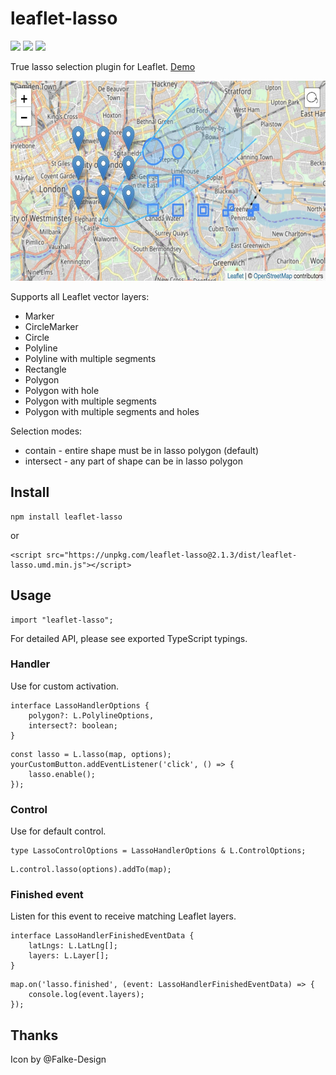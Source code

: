 # leaflet-lasso

[![](https://img.shields.io/npm/dm/leaflet-lasso)](https://www.npmjs.com/package/leaflet-lasso)
[![](https://img.shields.io/david/zakjan/leaflet-lasso)](https://www.npmjs.com/package/leaflet-lasso)
[![](https://img.shields.io/bundlephobia/min/leaflet-lasso)](https://www.npmjs.com/package/leaflet-lasso)

True lasso selection plugin for Leaflet. [Demo](http://zakjan.github.io/leaflet-lasso/)

<img src="docs/screenshot@2x.jpg" alt="Screenshot" width="640" height="320">

Supports all Leaflet vector layers:

- Marker
- CircleMarker
- Circle
- Polyline
- Polyline with multiple segments
- Rectangle
- Polygon
- Polygon with hole
- Polygon with multiple segments
- Polygon with multiple segments and holes

Selection modes:

- contain - entire shape must be in lasso polygon (default)
- intersect - any part of shape can be in lasso polygon

## Install

```
npm install leaflet-lasso
```

or

```
<script src="https://unpkg.com/leaflet-lasso@2.1.3/dist/leaflet-lasso.umd.min.js"></script>
```

## Usage

```
import "leaflet-lasso";
```

For detailed API, please see exported TypeScript typings.

### Handler

Use for custom activation.

```
interface LassoHandlerOptions {
    polygon?: L.PolylineOptions,
    intersect?: boolean;
}
```

```
const lasso = L.lasso(map, options);
yourCustomButton.addEventListener('click', () => {
    lasso.enable();
});
```

### Control

Use for default control.

```
type LassoControlOptions = LassoHandlerOptions & L.ControlOptions;
```

```
L.control.lasso(options).addTo(map);
```

### Finished event

Listen for this event to receive matching Leaflet layers.

```
interface LassoHandlerFinishedEventData {
    latLngs: L.LatLng[];
    layers: L.Layer[];
}
```

```
map.on('lasso.finished', (event: LassoHandlerFinishedEventData) => {
    console.log(event.layers);
});
```

## Thanks

Icon by @Falke-Design
